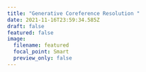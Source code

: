 ```yaml
---
title: "Generative Coreference Resolution "
date: 2021-11-16T23:59:34.585Z
draft: false
featured: false
image:
  filename: featured
  focal_point: Smart
  preview_only: false
---
```

